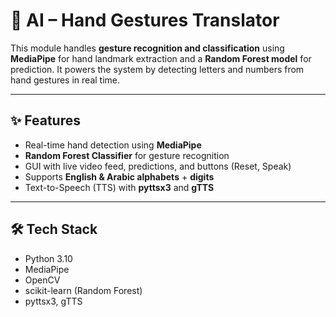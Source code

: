 # 🤖 AI – Hand Gestures Translator  

This module handles **gesture recognition and classification** using **MediaPipe** for hand landmark extraction and a **Random Forest model** for prediction. It powers the system by detecting letters and numbers from hand gestures in real time.  

---

## ✨ Features  
- Real-time hand detection using **MediaPipe**  
- **Random Forest Classifier** for gesture recognition  
- GUI with live video feed, predictions, and buttons (Reset, Speak)  
- Supports **English & Arabic alphabets** + **digits**  
- Text-to-Speech (TTS) with **pyttsx3** and **gTTS**  

---

## 🛠️ Tech Stack  
- Python 3.10
- MediaPipe  
- OpenCV  
- scikit-learn (Random Forest)  
- pyttsx3, gTTS  
